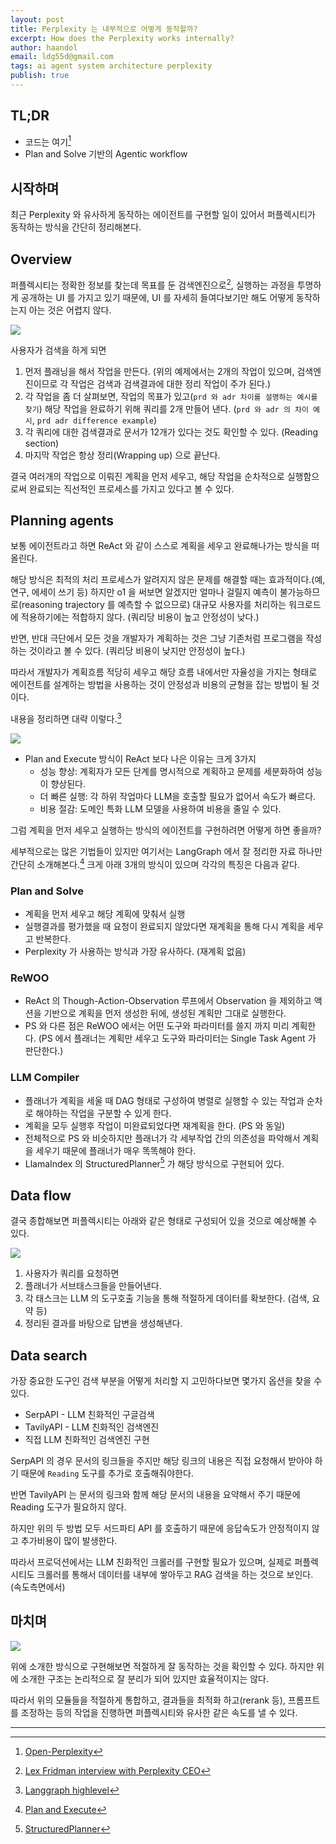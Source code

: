 ```yaml
---
layout: post
title: Perplexity 는 내부적으로 어떻게 동작할까?
excerpt: How does the Perplexity works internally?
author: haandol
email: ldg55d@gmail.com
tags: ai agent system architecture perplexity
publish: true
---
```


## TL;DR

- 코드는 여기[^5]
- Plan and Solve 기반의 Agentic workflow

## 시작하며

최근 Perplexity 와 유사하게 동작하는 에이전트를 구현할 일이 있어서 퍼플렉시티가 동작하는 방식을 간단히 정리해본다.

## Overview

퍼플렉시티는 정확한 정보를 찾는데 목표를 둔 검색엔진으로[^1], 실행하는 과정을 투명하게 공개하는 UI 를 가지고 있기 때문에, UI 를 자세히 들여다보기만 해도 어떻게 동작하는지 아는 것은 어렵지 않다.

![](/assets/img/2025/0110/example.png)

사용자가 검색을 하게 되면 
1. 먼저 플래닝을 해서 작업을 만든다. (위의 예제에서는 2개의 작업이 있으며, 검색엔진이므로 각 작업은 검색과 검색결과에 대한 정리 작업이 주가 된다.)
2. 각 작업을 좀 더 살펴보면, 작업의 목표가 있고(`prd 와 adr 차이를 설명하는 예시를 찾기`) 해당 작업을 완료하기 위해 쿼리를 2개 만들어 낸다. (`prd 와 adr 의 차이 예시`, `prd adr difference example`)
3. 각 쿼리에 대한 검색결과로 문서가 12개가 있다는 것도 확인할 수 있다. (Reading section)
4. 마지막 작업은 항상 정리(Wrapping up) 으로 끝난다.

결국 여러개의 작업으로 이뤄진 계획을 먼저 세우고, 해당 작업을 순차적으로 실행함으로써 완료되는 직선적인 프로세스를 가지고 있다고 볼 수 있다.

## Planning agents

보통 에이전트라고 하면 ReAct 와 같이 스스로 계획을 세우고 완료해나가는 방식을 떠올린다.

해당 방식은 최적의 처리 프로세스가 알려지지 않은 문제를 해결할 때는 효과적이다.(예, 연구, 에세이 쓰기 등) 하지만 o1 을 써보면 알겠지만 얼마나 걸릴지 예측이 불가능하므로(reasoning trajectory 를 예측할 수 없으므로) 대규모 사용자를 처리하는 워크로드에 적용하기에는 적합하지 않다. (쿼리당 비용이 높고 안정성이 낮다.)

반면, 반대 극단에서 모든 것을 개발자가 계획하는 것은 그냥 기존처럼 프로그램을 작성하는 것이라고 볼 수 있다. (쿼리당 비용이 낮지만 안정성이 높다.)

따라서 개발자가 계획흐름 적당히 세우고 해당 흐름 내에서만 자율성을 가지는 형태로 에이전트를 설계하는 방법을 사용하는 것이 안정성과 비용의 균형을 잡는 방법이 될 것이다.

내용을 정리하면 대략 이렇다.[^2]

![](/assets/img/2025/0110/langgraph.png)

* Plan and Execute 방식이 ReAct 보다 나은 이유는 크게 3가지
  * 성능 향상: 계획자가 모든 단계를 명시적으로 계획하고 문제를 세분화하여 성능이 향상된다.
  * 더 빠른 실행: 각 하위 작업마다 LLM을 호출할 필요가 없어서 속도가 빠르다.
  * 비용 절감: 도메인 특화 LLM 모델을 사용하여 비용을 줄일 수 있다.

그럼 계획을 먼저 세우고 실행하는 방식의 에이전트를 구현하려면 어떻게 하면 좋을까?

세부적으로는 많은 기법들이 있지만 여기서는 LangGraph 에서 잘 정리한 자료 하나만 간단히 소개해본다.[^3] 크게 아래 3개의 방식이 있으며 각각의 특징은 다음과 같다.

### Plan and Solve
- 계획을 먼저 세우고 해당 계획에 맞춰서 실행
- 실행결과를 평가했을 때 요청이 완료되지 않았다면 재계획을 통해 다시 계획을 세우고 반복한다.
- Perplexity 가 사용하는 방식과 가장 유사하다. (재계획 없음)

### ReWOO
- ReAct 의 Though-Action-Observation 루프에서 Observation 을 제외하고 액션을 기반으로 계획을 먼저 생성한 뒤에, 생성된 계획만 그대로 실행한다.
- PS 와 다른 점은 ReWOO 에서는 어떤 도구와 파라미터를 쓸지 까지 미리 계획한다. (PS 에서 플래너는 계획만 세우고 도구와 파라미터는 Single Task Agent 가 판단한다.)

### LLM Compiler
- 플래너가 계획을 세울 때 DAG 형태로 구성하여 병렬로 실행할 수 있는 작업과 순차로 해야하는 작업을 구분할 수 있게 한다.
- 계획을 모두 실행후 작업이 미완료되었다면 재계획을 한다. (PS 와 동일)
- 전체적으로 PS 와 비슷하지만 플래너가 각 세부작업 간의 의존성을 파악해서 계획을 세우기 때문에 플래너가 매우 똑똑해야 한다.
- LlamaIndex 의 StructuredPlanner[^4] 가 해당 방식으로 구현되어 있다.

## Data flow

결국 종합해보면 퍼플렉시티는 아래와 같은 형태로 구성되어 있을 것으로 예상해볼 수 있다.

![](/assets/img/2025/0110/overview.png)

1. 사용자가 쿼리를 요청하면
2. 플래너가 서브태스크들을 만들어낸다.
3. 각 태스크는 LLM 의 도구호출 기능을 통해 적절하게 데이터를 확보한다. (검색, 요약 등)
4. 정리된 결과를 바탕으로 답변을 생성해낸다.

## Data search

가장 중요한 도구인 검색 부분을 어떻게 처리할 지 고민하다보면 몇가지 옵션을 찾을 수 있다.

- SerpAPI - LLM 친화적인 구글검색
- TavilyAPI - LLM 친화적인 검색엔진
- 직접 LLM 친화적인 검색엔진 구현

SerpAPI 의 경우 문서의 링크들을 주지만 해당 링크의 내용은 직접 요청해서 받아야 하기 때문에 `Reading` 도구를 추가로 호출해줘야한다.

반면 TavilyAPI 는 문서의 링크와 함께 해당 문서의 내용을 요약해서 주기 때문에 Reading 도구가 필요하지 않다.

하지만 위의 두 방법 모두 서드파티 API 를 호출하기 때문에 응답속도가 안정적이지 않고 추가비용이 많이 발생한다.

따라서 프로덕션에서는 LLM 친화적인 크롤러를 구현할 필요가 있으며, 실제로 퍼플렉시티도 크롤러를 통해서 데이터를 내부에 쌓아두고 RAG 검색을 하는 것으로 보인다. (속도측면에서)

## 마치며

![](/assets/img/2025/0110/demo.png)

위에 소개한 방식으로 구현해보면 적절하게 잘 동작하는 것을 확인할 수 있다. 하지만 위에 소개한 구조는 논리적으로 잘 분리가 되어 있지만 효율적이지는 않다.

따라서 위의 모듈들을 적절하게 통합하고, 결과들을 최적화 하고(rerank 등), 프롬프트를 조정하는 등의 작업을 진행하면 퍼플렉시티와 유사한 같은 속도를 낼 수 있다.

---

[^1]: [Lex Fridman interview with Perplexity CEO](https://www.youtube.com/watch?v=e-gwvmhyU7A)
[^2]: [Langgraph highlevel](https://langchain-ai.github.io/langgraph/concepts/high_level/)
[^3]: [Plan and Execute](https://langchain-ai.github.io/langgraph/tutorials/plan-and-execute/plan-and-execute/)
[^4]: [StructuredPlanner](https://docs.llamaindex.ai/en/stable/examples/agent/structured_planner/)
[^5]: [Open-Perplexity](https://github.com/haandol/open-perplexity)